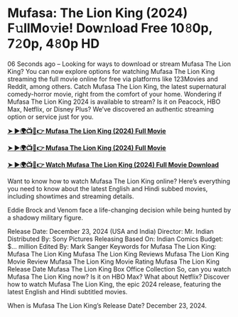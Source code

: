 # **Mufasa: The Lion King (2024) F𝚞llMo𝚟ie! Dow𝚗load Free 10𝟾0p, 7𝟸0p, 4𝟾0p HD**

06 Seconds ago – Looking for ways to download or stream Mufasa The Lion King? You can now explore options for watching Mufasa The Lion King streaming the full movie online for free via platforms like 123Movies and Reddit, among others. Catch Mufasa The Lion King, the latest supernatural comedy-horror movie, right from the comfort of your home. Wondering if Mufasa The Lion King 2024 is available to stream? Is it on Peacock, HBO Max, Netflix, or Disney Plus? We’ve discovered an authentic streaming option or service just for you.

**[➤ ►🌍📺📱👉 Mufasa The Lion King (2024) Full Movie](https://bit.ly/watch-full-mufasa)**

**[➤ ►🌍📺📱👉 Mufasa The Lion King (2024) Full Movie](https://bit.ly/watch-full-mufasa)**

**[➤ ►🌍📺📱👉 Watch Mufasa The Lion King (2024) Full Movie Download](https://bit.ly/watch-full-mufasa)**

Want to know how to watch Mufasa The Lion King online? Here’s everything you need to know about the latest English and Hindi subbed movies, including showtimes and streaming details.

Eddie Brock and Venom face a life-changing decision while being hunted by a shadowy military figure.

Release Date: December 23, 2024 (USA and India)
Director: Mr. Indian
Distributed By: Sony Pictures Releasing
Based On: Indian Comics
Budget: $... million
Edited By: Mark Sanger
Keywords for Mufasa The Lion King:
Mufasa The Lion King
Mufasa The Lion King Reviews
Mufasa The Lion King Movie Review
Mufasa The Lion King Movie Rating
Mufasa The Lion King Release Date
Mufasa The Lion King Box Office Collection
So, can you watch Mufasa The Lion King now? Is it on HBO Max? What about Netflix?
Discover how to watch Mufasa The Lion King, the epic 2024 release, featuring the latest English and Hindi subtitled movies.

When is Mufasa The Lion King’s Release Date? December 23, 2024.

